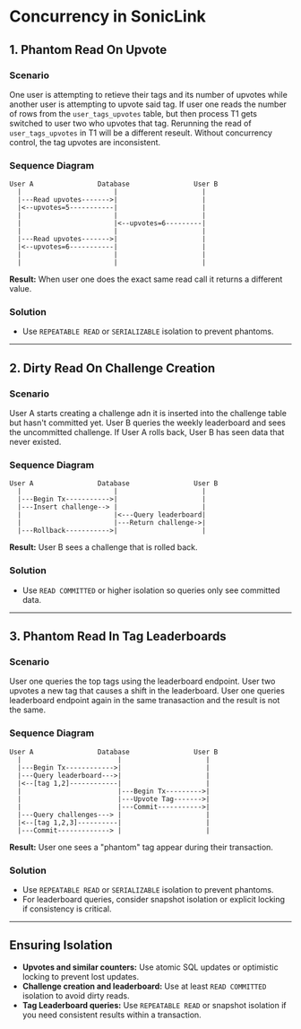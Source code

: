 # Concurrency in SonicLink

## 1. **Phantom Read On Upvote** 

### Scenario

One user is attempting to retieve their tags and its number of upvotes while another user is attempting to upvote said tag. If user one reads the number of rows from the `user_tags_upvotes` table, but then process T1 gets switched to user two who upvotes that tag. Rerunning the read of `user_tags_upvotes` in T1 will be a different reseult. Without concurrency control, the tag upvotes are inconsistent.

### Sequence Diagram

```
User A                Database                User B
  |                       |                     |
  |---Read upvotes------->|                     |
  |<--upvotes=5-----------|                     |
  |                       |                     |
  |                       |<--upvotes=6---------|
  |                       |                     |
  |---Read upvotes------->|                     |
  |<--upvotes=6-----------|                     |
  |                       |                     |
  |                       |                     |
```
**Result:** When user one does the exact same read call it returns a different value.

### Solution

- Use `REPEATABLE READ` or `SERIALIZABLE` isolation to prevent phantoms.

---

## 2. **Dirty Read On Challenge Creation** 

### Scenario

User A starts creating a challenge adn it is inserted into the challenge table but hasn't committed yet. User B queries the weekly leaderboard and sees the uncommitted challenge. If User A rolls back, User B has seen data that never existed.

### Sequence Diagram

```
User A                Database                User B
  |                       |                     |
  |---Begin Tx----------->|                     |
  |---Insert challenge--> |                     |
  |                       |<---Query leaderboard|
  |                       |---Return challenge->|
  |---Rollback----------->|                     |
```
**Result:** User B sees a challenge that is rolled back.

### Solution

- Use `READ COMMITTED` or higher isolation so queries only see committed data.

---

## 3. **Phantom Read In Tag Leaderboards**

### Scenario

User one queries the top tags using the leaderboard endpoint. User two upvotes a new tag that causes a shift in the leaderboard. User one queries leaderboard endpoint again in the same tranasaction and the result is not the same.

### Sequence Diagram

```
User A                Database                User B
  |                        |                     |
  |---Begin Tx------------>|                     |
  |---Query leaderboard--->|                     |
  |<--[tag 1,2]------------|                     |
  |                        |---Begin Tx--------->|
  |                        |---Upvote Tag------->|
  |                        |---Commit----------->|
  |---Query challenges---> |                     |
  |<--[tag 1,2,3]----------|                     |
  |---Commit-------------> |                     |
```
**Result:** User one sees a "phantom" tag appear during their transaction.

### Solution

- Use `REPEATABLE READ` or `SERIALIZABLE` isolation to prevent phantoms.
- For leaderboard queries, consider snapshot isolation or explicit locking if consistency is critical.

---

## Ensuring Isolation

- **Upvotes and similar counters:** Use atomic SQL updates or optimistic locking to prevent lost updates.
- **Challenge creation and leaderboard:** Use at least `READ COMMITTED` isolation to avoid dirty reads.
- **Tag Leaderboard queries:** Use `REPEATABLE READ` or snapshot isolation if you need consistent results within a transaction.

